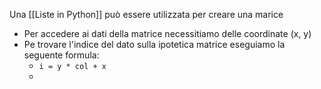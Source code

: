 Una [[Liste in Python]] può essere utilizzata per creare una marice

- Per accedere ai dati della matrice necessitiamo delle coordinate (x, y)
- Pe trovare l'indice del dato sulla ipotetica matrice eseguiamo la seguente formula:
	- `i = y * col + x`
	- 